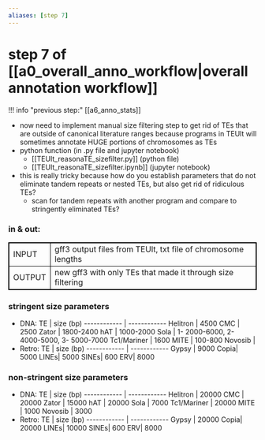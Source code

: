 ```yaml
---
aliases: [step 7]
---
```

# step 7 of [[a0_overall_anno_workflow|overall annotation workflow]]
!!! info "previous step:"
    [[a6_anno_stats]]

- now need to implement manual size filtering step to get rid of TEs that are outside of canonical literature ranges because programs in TEUlt will sometimes annotate HUGE portions of chromosomes as TEs
- python function (in .py file and jupyter notebook)
	- [[TEUlt_reasonaTE_sizefilter.py]] (python file)
	- [[TEUlt_reasonaTE_sizefilter.ipynb]] (jupyter notebook)
- this is really tricky because how do you establish parameters that do not eliminate tandem repeats or nested TEs, but also get rid of ridiculous TEs?
	- scan for tandem repeats with another program and compare to stringently eliminated TEs?


### in & out:
<table cellpadding="5" style="border: 1px solid black">
    <tr style="border: 1px solid black">
        <td style="border: 1px solid black" >INPUT</td>
        <td style="border: 1px solid black">gff3 output files from TEUlt, txt file of chromosome lengths</td>
    </tr>
    <tr>
        <td style="border: 1px solid black">OUTPUT</td>
        <td style="border: 1px solid black">new gff3 with only TEs that made it through size filtering</td>
    </tr>
</table>


### stringent size parameters
- DNA:
TE | size (bp) 
------------ | ------------
Helitron | 4500
CMC | 2500
Zator | 1800-2400
hAT | 1000-2000
Sola | 1- 2000-6000, 2- 4000-5000, 3- 5000-7000
Tc1/Mariner | 1600
MITE | 100-800
Novosib | 
- Retro:
TE | size (bp) 
------------ | ------------
Gypsy | 9000
Copia| 5000
LINEs| 5000
SINEs| 600
ERV| 8000


### non-stringent size parameters
- DNA:
TE | size (bp) 
------------ | ------------
Helitron | 20000
CMC | 20000
Zator | 15000
hAT | 20000
Sola | 7000
Tc1/Mariner | 20000
MITE | 1000
Novosib | 3000
- Retro:
TE | size (bp) 
------------ | ------------
Gypsy | 20000
Copia| 20000
LINEs| 10000
SINEs| 600
ERV| 8000


